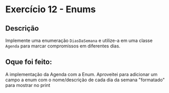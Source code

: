 # Exercício 12 - Enums

## Descrição

Implemente uma enumeração `DiasDaSemana` e utilize-a em uma classe `Agenda` para marcar
compromissos em diferentes dias.

## Oque foi feito:

A implementação da Agenda com a Enum. Aproveitei para adicionar um campo a enum com o nome/descrição de cada 
dia da semana "formatado" para mostrar no print
